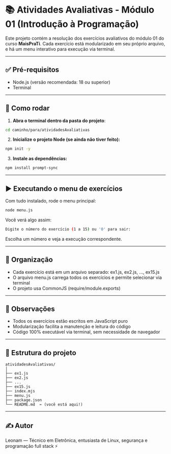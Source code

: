 # 📚 Atividades Avaliativas - Módulo 01 (Introdução à Programação)

Este projeto contém a resolução dos exercícios avaliativos do módulo 01 do curso **MaisPraTi**. Cada exercício está modularizado em seu próprio arquivo, e há um menu interativo para execução via terminal.

---

## ✅ Pré-requisitos

- Node.js (versão recomendada: 18 ou superior)
- Terminal

---

## 🚀 Como rodar

1. **Abra o terminal dentro da pasta do projeto**:

```bash
cd caminho/para/atividadesAvaliativas
```

2. **Inicialize o projeto Node (se ainda não tiver feito):**

```bash
npm init -y
```

3. **Instale as dependências:**

```bash
npm install prompt-sync
```

---

## ▶️ Executando o menu de exercícios

Com tudo instalado, rode o menu principal:

```bash
node menu.js
```

Você verá algo assim:

```bash
Digite o número do exercício (1 a 15) ou '0' para sair:
```

Escolha um número e veja a execução correspondente.

---

## 🧩 Organização

- Cada exercício está em um arquivo separado: ex1.js, ex2.js, ..., ex15.js
- O arquivo menu.js carrega todos os exercícios e permite selecionar via terminal
- O projeto usa CommonJS (require/module.exports)

---

## 📌 Observações

- Todos os exercícios estão escritos em JavaScript puro
- Modularização facilita a manutenção e leitura do código
- Código 100% executável via terminal, sem necessidade de navegador

---

## 📁 Estrutura do projeto

```
atividadesAvaliativas/
│
├── ex1.js
├── ex2.js
├── ...
├── ex15.js
├── index.mjs
├── menu.js
├── package.json
└── README.md  ← (você está aqui!)
```

---

## ✍️ Autor

Leonam — Técnico em Eletrônica, entusiasta de Linux, segurança e programação full stack ⚡
